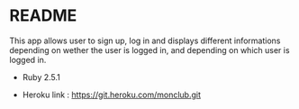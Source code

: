# README

This app allows user to sign up, log in and displays different informations depending on wether the user is logged in, and depending on which user is logged in.

* Ruby 2.5.1

* Heroku link : https://git.heroku.com/monclub.git

